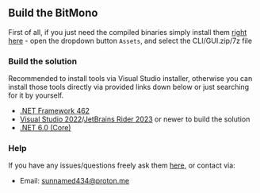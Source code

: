## Build the BitMono
First of all, if you just need the compiled binaries simply install them [right here][releases] - open the dropdown button `Assets`, and select the CLI/GUI.zip/7z file

### Build the solution
Recommended to install tools via Visual Studio installer, otherwise you can install those tools directly via provided links down below or just searching for it by yourself.

- [.NET Framework 462][net462]
- [Visual Studio 2022][vs2022]/[JetBrains Rider 2023][rider2023] or newer to build the solution
- [.NET 6.0 (Core)][net6]

### Help
If you have any issues/questions freely ask them [here][issues], or contact via:
- Email: sunnamed434@proton.me

[net462]: https://dotnet.microsoft.com/en-us/download/dotnet-framework/net462
[vs2022]: https://visualstudio.microsoft.com/downloads/
[rider2023]: https://www.jetbrains.com/rider/download/#section=windows
[net6]: https://dotnet.microsoft.com/en-us/download/dotnet/6.0
[releases]: https://github.com/sunnamed434/BitMono/releases
[issues]: https://github.com/sunnamed434/BitMono/issues
